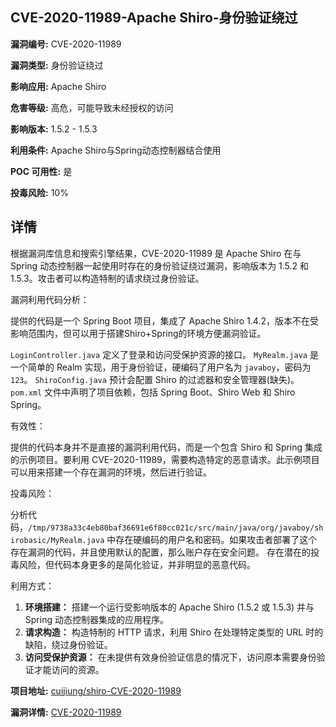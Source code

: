 ## CVE-2020-11989-Apache Shiro-身份验证绕过

**漏洞编号:** CVE-2020-11989

**漏洞类型:** 身份验证绕过

**影响应用:** Apache Shiro

**危害等级:** 高危，可能导致未经授权的访问

**影响版本:** 1.5.2 - 1.5.3

**利用条件:** Apache Shiro与Spring动态控制器结合使用

**POC 可用性:** 是

**投毒风险:** 10%

## 详情

根据漏洞库信息和搜索引擎结果，CVE-2020-11989 是 Apache Shiro 在与 Spring 动态控制器一起使用时存在的身份验证绕过漏洞，影响版本为 1.5.2 和 1.5.3。攻击者可以构造特制的请求绕过身份验证。 

漏洞利用代码分析：

提供的代码是一个 Spring Boot 项目，集成了 Apache Shiro 1.4.2，版本不在受影响范围内，但可以用于搭建Shiro+Spring的环境方便漏洞验证。

`LoginController.java` 定义了登录和访问受保护资源的接口。
`MyRealm.java` 是一个简单的 Realm 实现，用于身份验证，硬编码了用户名为 `javaboy`，密码为 `123`。
`ShiroConfig.java`  预计会配置 Shiro 的过滤器和安全管理器(缺失)。
`pom.xml` 文件中声明了项目依赖，包括 Spring Boot、Shiro Web 和 Shiro Spring。

有效性：

提供的代码本身并不是直接的漏洞利用代码，而是一个包含 Shiro 和 Spring 集成的示例项目。要利用 CVE-2020-11989，需要构造特定的恶意请求。此示例项目可以用来搭建一个存在漏洞的环境，然后进行验证。

投毒风险：

分析代码，`/tmp/9738a33c4eb80baf36691e6f80cc021c/src/main/java/org/javaboy/shirobasic/MyRealm.java` 中存在硬编码的用户名和密码。如果攻击者部署了这个存在漏洞的代码，并且使用默认的配置，那么账户存在安全问题。 存在潜在的投毒风险，但代码本身更多的是简化验证，并非明显的恶意代码。

利用方式：

1.  **环境搭建：** 搭建一个运行受影响版本的 Apache Shiro (1.5.2 或 1.5.3) 并与 Spring 动态控制器集成的应用程序。
2.  **请求构造：** 构造特制的 HTTP 请求，利用 Shiro 在处理特定类型的 URL 时的缺陷，绕过身份验证。
3.  **访问受保护资源：** 在未提供有效身份验证信息的情况下，访问原本需要身份验证才能访问的资源。


**项目地址:** [cuijiung/shiro-CVE-2020-11989](https://github.com/cuijiung/shiro-CVE-2020-11989)

**漏洞详情:** [CVE-2020-11989](https://nvd.nist.gov/vuln/detail/CVE-2020-11989)